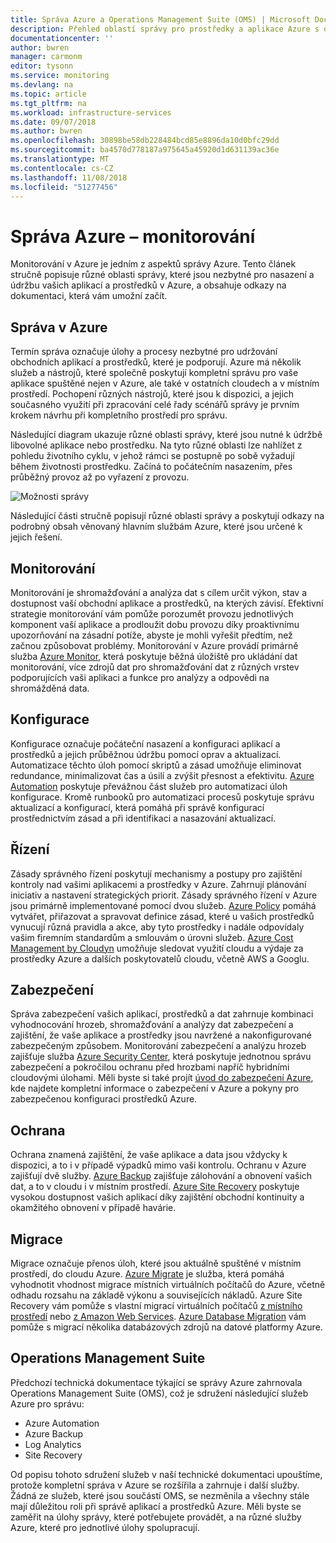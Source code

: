 ```yaml
---
title: Správa Azure a Operations Management Suite (OMS) | Microsoft Docs
description: Přehled oblastí správy pro prostředky a aplikace Azure s odkazy na obsah věnovaný nástrojům Azure pro správu, které byly dřív součástí sady Operations Management Suite (OMS)
documentationcenter: ''
author: bwren
manager: carmonm
editor: tysonn
ms.service: monitoring
ms.devlang: na
ms.topic: article
ms.tgt_pltfrm: na
ms.workload: infrastructure-services
ms.date: 09/07/2018
ms.author: bwren
ms.openlocfilehash: 30898be58db228484bcd85e8896da10d0bfc29dd
ms.sourcegitcommit: ba4570d778187a975645a45920d1d631139ac36e
ms.translationtype: MT
ms.contentlocale: cs-CZ
ms.lasthandoff: 11/08/2018
ms.locfileid: "51277456"
---
```

# <a name="azure-management---monitoring"></a>Správa Azure – monitorování

Monitorování v Azure je jedním z aspektů správy Azure.  Tento článek stručně popisuje různé oblasti správy, které jsou nezbytné pro nasazení a údržbu vašich aplikací a prostředků v Azure, a obsahuje odkazy na dokumentaci, která vám umožní začít.

## <a name="management-in-azure"></a>Správa v Azure

Termín správa označuje úlohy a procesy nezbytné pro udržování obchodních aplikací a prostředků, které je podporují.  Azure má několik služeb a nástrojů, které společně poskytují kompletní správu pro vaše aplikace spuštěné nejen v Azure, ale také v ostatních cloudech a v místním prostředí.  Pochopení různých nástrojů, které jsou k dispozici, a jejich současného využití při zpracování celé řady scénářů správy je prvním krokem návrhu při kompletního prostředí pro správu.

Následující diagram ukazuje různé oblasti správy, které jsou nutné k údržbě libovolné aplikace nebo prostředku.  Na tyto různé oblasti lze nahlížet z pohledu životního cyklu, v jehož rámci se postupně po sobě vyžadují během životnosti prostředku.  Začíná to počátečním nasazením, přes průběžný provoz až po vyřazení z provozu.

![Možnosti správy](media/management-overview/management-capabilities.png)


Následující části stručně popisují různé oblasti správy a poskytují odkazy na podrobný obsah věnovaný hlavním službám Azure, které jsou určené k jejich řešení.

## <a name="monitor"></a>Monitorování
Monitorování je shromažďování a analýza dat s cílem určit výkon, stav a dostupnost vaší obchodní aplikace a prostředků, na kterých závisí. Efektivní strategie monitorování vám pomůže porozumět provozu jednotlivých komponent vaší aplikace a prodloužit dobu provozu díky proaktivnímu upozorňování na zásadní potíže, abyste je mohli vyřešit předtím, než začnou způsobovat problémy. Monitorování v Azure provádí primárně služba [Azure Monitor](../azure-monitor/overview.md), která poskytuje běžná úložiště pro ukládání dat monitorování, více zdrojů dat pro shromažďování dat z různých vrstev podporujících vaši aplikaci a funkce pro analýzy a odpovědi na shromážděná data.

## <a name="configure"></a>Konfigurace
Konfigurace označuje počáteční nasazení a konfiguraci aplikací a prostředků a jejich průběžnou údržbu pomocí oprav a aktualizací.  Automatizace těchto úloh pomocí skriptů a zásad umožňuje eliminovat redundance, minimalizovat čas a úsilí a zvýšit přesnost a efektivitu.  [Azure Automation](..\automation\automation-intro.md) poskytuje převážnou část služeb pro automatizaci úloh konfigurace.  Kromě runbooků pro automatizaci procesů poskytuje správu aktualizací a konfigurací, která pomáhá při správě konfigurací prostřednictvím zásad a při identifikaci a nasazování aktualizací.

## <a name="govern"></a>Řízení
Zásady správného řízení poskytují mechanismy a postupy pro zajištění kontroly nad vašimi aplikacemi a prostředky v Azure.  Zahrnují plánování iniciativ a nastavení strategických priorit.  Zásady správného řízení v Azure jsou primárně implementované pomocí dvou služeb.  [Azure Policy](../governance/policy/overview.md) pomáhá vytvářet, přiřazovat a spravovat definice zásad, které u vašich prostředků vynucují různá pravidla a akce, aby tyto prostředky i nadále odpovídaly vašim firemním standardům a smlouvám o úrovni služeb. [Azure Cost Management by Cloudyn](../cost-management/overview.md) umožňuje sledovat využití cloudu a výdaje za prostředky Azure a dalších poskytovatelů cloudu, včetně AWS a Googlu.

## <a name="secure"></a>Zabezpečení
Správa zabezpečení vašich aplikací, prostředků a dat zahrnuje kombinaci vyhodnocování hrozeb, shromažďování a analýzy dat zabezpečení a zajištění, že vaše aplikace a prostředky jsou navržené a nakonfigurované zabezpečeným způsobem.  Monitorování zabezpečení a analýzu hrozeb zajišťuje služba [Azure Security Center](../security-center/security-center-intro.md), která poskytuje jednotnou správu zabezpečení a pokročilou ochranu před hrozbami napříč hybridními cloudovými úlohami.  Měli byste si také projít [úvod do zabezpečení Azure](../security/azure-security.md), kde najdete kompletní informace o zabezpečení v Azure a pokyny pro zabezpečenou konfiguraci prostředků Azure.


## <a name="protect"></a>Ochrana
Ochrana znamená zajištění, že vaše aplikace a data jsou vždycky k dispozici, a to i v případě výpadků mimo vaši kontrolu.  Ochranu v Azure zajišťují dvě služby.  [Azure Backup](../backup/backup-introduction-to-azure-backup.md) zajišťuje zálohování a obnovení vašich dat, a to v cloudu i v místním prostředí.    [Azure Site Recovery](../site-recovery/site-recovery-overview.md) poskytuje vysokou dostupnost vašich aplikací díky zajištění obchodní kontinuity a okamžitého obnovení v případě havárie.

## <a name="migrate"></a>Migrace 
Migrace označuje přenos úloh, které jsou aktuálně spuštěné v místním prostředí, do cloudu Azure.  [Azure Migrate](../migrate/migrate-overview.md) je služba, která pomáhá vyhodnotit vhodnost migrace místních virtuálních počítačů do Azure, včetně odhadu rozsahu na základě výkonu a souvisejících nákladů.  Azure Site Recovery vám pomůže s vlastní migrací virtuálních počítačů [z místního prostředí](../site-recovery/migrate-tutorial-on-premises-azure.md) nebo [z Amazon Web Services](../site-recovery/migrate-tutorial-aws-azure.md).  [Azure Database Migration](../dms/dms-overview.md) vám pomůže s migrací několika databázových zdrojů na datové platformy Azure.


## <a name="operations-management-suite"></a>Operations Management Suite
Předchozí technická dokumentace týkající se správy Azure zahrnovala Operations Management Suite (OMS), což je sdružení následující služeb Azure pro správu:

- Azure Automation
- Azure Backup
- Log Analytics
- Site Recovery

Od popisu tohoto sdružení služeb v naší technické dokumentaci upouštíme, protože kompletní správa v Azure se rozšířila a zahrnuje i další služby. Žádná ze služeb, které jsou součástí OMS, se nezměnila a všechny stále mají důležitou roli při správě aplikací a prostředků Azure. Měli byste se zaměřit na úlohy správy, které potřebujete provádět, a na různé služby Azure, které pro jednotlivé úlohy spolupracují.